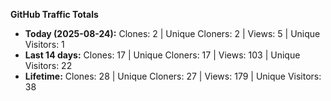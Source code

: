 
**GitHub Traffic Totals**

- **Today (2025-08-24):** Clones: 2 | Unique Cloners: 2 | Views: 5 | Unique Visitors: 1
- **Last 14 days:** Clones: 17 | Unique Cloners: 17 | Views: 103 | Unique Visitors: 22
- **Lifetime:** Clones: 28 | Unique Cloners: 27 | Views: 179 | Unique Visitors: 38
